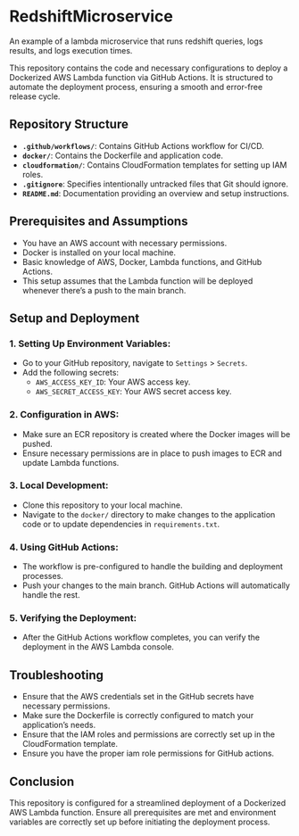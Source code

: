# RedshiftMicroservice
An example of a lambda microservice that runs redshift queries, logs results, and logs execution times. 

This repository contains the code and necessary configurations to deploy a Dockerized AWS Lambda function via GitHub Actions. It is structured to automate the deployment process, ensuring a smooth and error-free release cycle.

## **Repository Structure**

- **`.github/workflows/`**: Contains GitHub Actions workflow for CI/CD.
- **`docker/`**: Contains the Dockerfile and application code.
- **`cloudformation/`**: Contains CloudFormation templates for setting up IAM roles.
- **`.gitignore`**: Specifies intentionally untracked files that Git should ignore.
- **`README.md`**: Documentation providing an overview and setup instructions.

## **Prerequisites and Assumptions**

- You have an AWS account with necessary permissions.
- Docker is installed on your local machine.
- Basic knowledge of AWS, Docker, Lambda functions, and GitHub Actions.
- This setup assumes that the Lambda function will be deployed whenever there’s a push to the main branch.

## **Setup and Deployment**

### **1. Setting Up Environment Variables:**

   - Go to your GitHub repository, navigate to `Settings` > `Secrets`.
   - Add the following secrets:
     - `AWS_ACCESS_KEY_ID`: Your AWS access key.
     - `AWS_SECRET_ACCESS_KEY`: Your AWS secret access key.

### **2. Configuration in AWS:**

   - Make sure an ECR repository is created where the Docker images will be pushed.
   - Ensure necessary permissions are in place to push images to ECR and update Lambda functions.

### **3. Local Development:**

   - Clone this repository to your local machine.
   - Navigate to the `docker/` directory to make changes to the application code or to update dependencies in `requirements.txt`.

### **4. Using GitHub Actions:**

   - The workflow is pre-configured to handle the building and deployment processes.
   - Push your changes to the main branch. GitHub Actions will automatically handle the rest.

### **5. Verifying the Deployment:**

   - After the GitHub Actions workflow completes, you can verify the deployment in the AWS Lambda console.

## **Troubleshooting**

- Ensure that the AWS credentials set in the GitHub secrets have necessary permissions.
- Make sure the Dockerfile is correctly configured to match your application’s needs.
- Ensure that the IAM roles and permissions are correctly set up in the CloudFormation template.
- Ensure you have the proper iam role permissions for GitHub actions.

## **Conclusion**

This repository is configured for a streamlined deployment of a Dockerized AWS Lambda function. Ensure all prerequisites are met and environment variables are correctly set up before initiating the deployment process.

